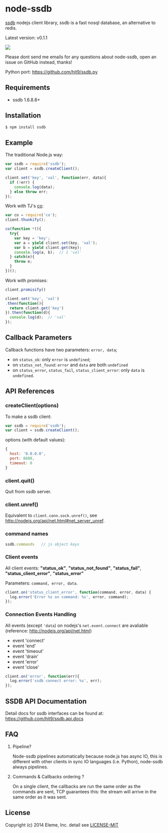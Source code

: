 node-ssdb
=========

[ssdb](https://github.com/ideawu/ssdb) nodejs client library,
ssdb is a fast nosql database, an alternative to redis.

Latest version: v0.1.1

![](https://api.travis-ci.org/eleme/node-ssdb.svg)

Please dont send me emails for any questions about node-ssdb, open an issue on GitHub instead, thanks!

Python port: https://github.com/hit9/ssdb.py

Requirements
-------------

- ssdb 1.6.8.8+

Installation
-------------

```bash
$ npm install ssdb
```

Example
--------

The traditional Node.js way:

```js
var ssdb = require('ssdb');
var client = ssdb.createClient();

client.set('key', 'val', function(err, data){
  if (!err) {
    console.log(data);
  } else throw err;
});
```

Work with TJ's [co](https://github.com/visionmedia/co):

```js
var co = require('co');
client.thunkify();

co(function *(){
  try{
    var key = 'key';
    var a = yield client.set(key, 'val');
    var b = yield client.get(key);
    console.log(a, b);  // 1 'val'
  } catch(e){
    throw e;
  }
})();
```

Work with promises:

```js
client.promisify()

client.set('key', 'val')
.then(function(){
  return client.get('key')
}).then(function(d){
  console.log(d);  // 'val'
});
```

Callback Parameters
-------------------

Callback functions have two parameters: `error, data`;

- on `status_ok`:  only `error` is `undefined`;
- on `status_not_found`: `error` and `data` are both `undefined`
- on `status_error`, `status_fail`, `status_client_error`: only `data` is `undefined`.

API References
--------------

### createClient(options)

To make a ssdb client:

```js
var ssdb = require('ssdb');
var client = ssdb.createClient();
```

options (with default values):

```js
{
  host: '0.0.0.0',
  port: 8888,
  timeout: 0
}
```

### client.quit()

Quit from ssdb server.

### client.unref()

Equivalent to `client.conn.sock.unref()`, see http://nodejs.org/api/net.html#net_server_unref.

### command names

```js
ssdb.commands   // js object keys
```

### Client events

All client events: **"status_ok"**, **"status_not_found"**, **"status_fail"**, **"status_client_error"**, **"status_error"**

Parameters: `command, error, data`.

```js
client.on('status_client_error', function(command, error, data) {
  log.error('Error %s on command: %s', error, command);
});
```

### Connection Events Handling

All events (except `'data`) on nodejs's `net.event.connect` are avaliable (reference: http://nodejs.org/api/net.html)

- event 'connect'
- event 'end'
- event 'timeout'
- event 'drain'
- event 'error'
- event 'close'

```js
client.on('error', function(err){
  log.error('ssdb connect error: %s', err);
});
```

SSDB API Documentation
----------------------

Detail docs for ssdb interfaces can be found at: https://github.com/hit9/ssdb.api.docs


FAQ
---

1. Pipeline?

   Node-ssdb pipelines automatically because node.js has async IO, this is different with other
   clients in sync IO languages (i.e. Python), node-ssdb always pipelines.

2. Commands & Callbacks ordering ?

   On a single client, the callbacks are run the same order as the commands are sent, TCP guarantees
   this: the stream will arrive in the same order as it was sent.

License
-------

Copyright (c) 2014 Eleme, Inc. detail see [LICENSE-MIT](./LICENSE-MIT)
